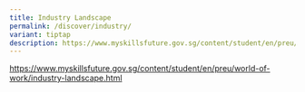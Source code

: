 ```yaml
---
title: Industry Landscape
permalink: /discover/industry/
variant: tiptap
description: https://www.myskillsfuture.gov.sg/content/student/en/preu/world-of-work/industry-landscape.html
---
```

<p><a href="https://www.myskillsfuture.gov.sg/content/student/en/preu/world-of-work/industry-landscape.html" rel="noopener noreferrer nofollow" target="_blank">https://www.myskillsfuture.gov.sg/content/student/en/preu/world-of-work/industry-landscape.html</a>
</p>